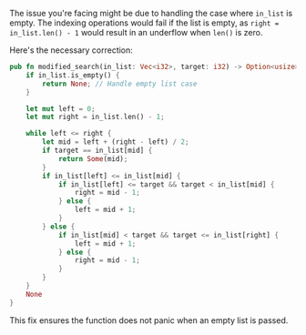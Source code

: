 The issue you're facing might be due to handling the case where `in_list` is empty. The indexing operations would fail if the list is empty, as `right = in_list.len() - 1` would result in an underflow when `len()` is zero.

Here's the necessary correction:

```rust
pub fn modified_search(in_list: Vec<i32>, target: i32) -> Option<usize> {
    if in_list.is_empty() {
        return None; // Handle empty list case
    }

    let mut left = 0;
    let mut right = in_list.len() - 1;

    while left <= right {
        let mid = left + (right - left) / 2;
        if target == in_list[mid] {
            return Some(mid);
        }
        if in_list[left] <= in_list[mid] {
            if in_list[left] <= target && target < in_list[mid] {
                right = mid - 1;
            } else {
                left = mid + 1;
            }
        } else {
            if in_list[mid] < target && target <= in_list[right] {
                left = mid + 1;
            } else {
                right = mid - 1;
            }
        }
    }
    None
}
```

This fix ensures the function does not panic when an empty list is passed.
